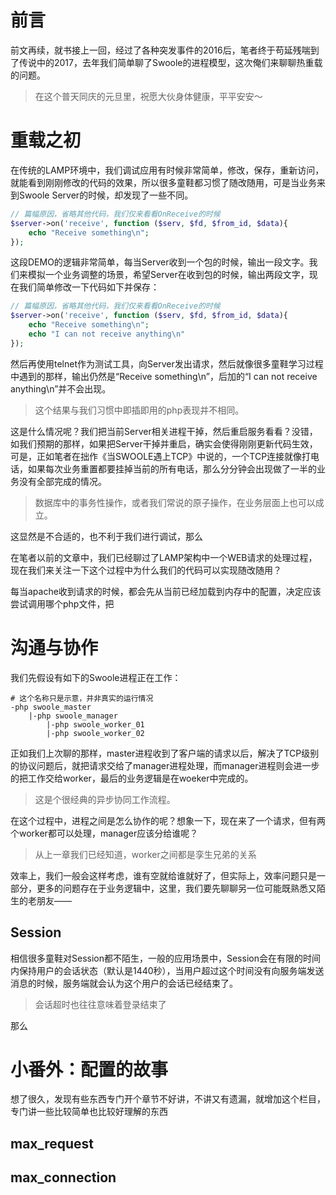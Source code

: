 # 前言
前文再续，就书接上一回，经过了各种突发事件的2016后，笔者终于苟延残喘到了传说中的2017，去年我们简单聊了Swoole的进程模型，这次俺们来聊聊热重载的问题。

> 在这个普天同庆的元旦里，祝愿大伙身体健康，平平安安～

# 重载之初

在传统的LAMP环境中，我们调试应用有时候非常简单，修改，保存，重新访问，就能看到刚刚修改的代码的效果，所以很多童鞋都习惯了随改随用，可是当业务来到Swoole Server的时候，却发现了一些不同。

```php
// 篇幅原因，省略其他代码，我们仅来看看OnReceive的时候
$server->on('receive', function ($serv, $fd, $from_id, $data){
    echo "Receive something\n";
});
```

这段DEMO的逻辑非常简单，每当Server收到一个包的时候，输出一段文字。我们来模拟一个业务调整的场景，希望Server在收到包的时候，输出两段文字，现在我们简单修改一下代码如下并保存：

```php
// 篇幅原因，省略其他代码，我们仅来看看OnReceive的时候
$server->on('receive', function ($serv, $fd, $from_id, $data){
    echo "Receive something\n";
    echo "I can not receive anything\n"
});
```

然后再使用telnet作为测试工具，向Server发出请求，然后就像很多童鞋学习过程中遇到的那样，输出仍然是“Receive something\n”，后加的“I can not receive anything\n”并不会出现。

> 这个结果与我们习惯中即插即用的php表现并不相同。

这是什么情况呢？我们把当前Server相关进程干掉，然后重启服务看看？没错，如我们预期的那样，如果把Server干掉并重启，确实会使得刚刚更新代码生效，可是，正如笔者在拙作《当SWOOLE遇上TCP》中说的，一个TCP连接就像打电话，如果每次业务重置都要挂掉当前的所有电话，那么分分钟会出现做了一半的业务没有全部完成的情况。

> 数据库中的事务性操作，或者我们常说的原子操作，在业务层面上也可以成立。

这显然是不合适的，也不利于我们进行调试，那么


在笔者以前的文章中，我们已经聊过了LAMP架构中一个WEB请求的处理过程，现在我们来关注一下这个过程中为什么我们的代码可以实现随改随用？

每当apache收到请求的时候，都会先从当前已经加载到内存中的配置，决定应该尝试调用哪个php文件，把

# 沟通与协作

我们先假设有如下的Swoole进程正在工作：

``` shell
# 这个名称只是示意，并非真实的运行情况
-php swoole_master
    |-php swoole_manager
        |-php swoole_worker_01
        |-php swoole_worker_02
```

正如我们上次聊的那样，master进程收到了客户端的请求以后，解决了TCP级别的协议问题后，就把请求交给了manager进程处理，而manager进程则会进一步的把工作交给worker，最后的业务逻辑是在woeker中完成的。

> 这是个很经典的异步协同工作流程。

在这个过程中，进程之间是怎么协作的呢？想象一下，现在来了一个请求，但有两个worker都可以处理，manager应该分给谁呢？

> 从上一章我们已经知道，worker之间都是孪生兄弟的关系

效率上，我们一般会这样考虑，谁有空就给谁就好了，但实际上，效率问题只是一部分，更多的问题存在于业务逻辑中，这里，我们要先聊聊另一位可能既熟悉又陌生的老朋友——

## Session

相信很多童鞋对Session都不陌生，一般的应用场景中，Session会在有限的时间内保持用户的会话状态（默认是1440秒），当用户超过这个时间没有向服务端发送消息的时候，服务端就会认为这个用户的会话已经结束了。

> 会话超时也往往意味着登录结束了

那么

# 小番外：配置的故事

想了很久，发现有些东西专门开个章节不好讲，不讲又有遗漏，就增加这个栏目，专门讲一些比较简单也比较好理解的东西

## max_request

## max_connection
